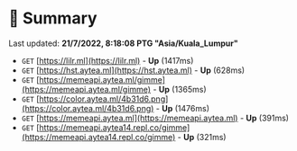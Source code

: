 # 📖 Summary
Last updated: **21/7/2022, 8:18:08 PTG "Asia/Kuala_Lumpur"**

- `GET` [https://lilr.ml](https://lilr.ml) - **Up** (1417ms)
- `GET` [https://hst.aytea.ml](https://hst.aytea.ml) - **Up** (628ms)
- `GET` [https://memeapi.aytea.ml/gimme](https://memeapi.aytea.ml/gimme) - **Up** (1365ms)
- `GET` [https://color.aytea.ml/4b31d6.png](https://color.aytea.ml/4b31d6.png) - **Up** (1476ms)
- `GET` [https://memeapi.aytea.ml](https://memeapi.aytea.ml) - **Up** (391ms)
- `GET` [https://memeapi.aytea14.repl.co/gimme](https://memeapi.aytea14.repl.co/gimme) - **Up** (321ms)
